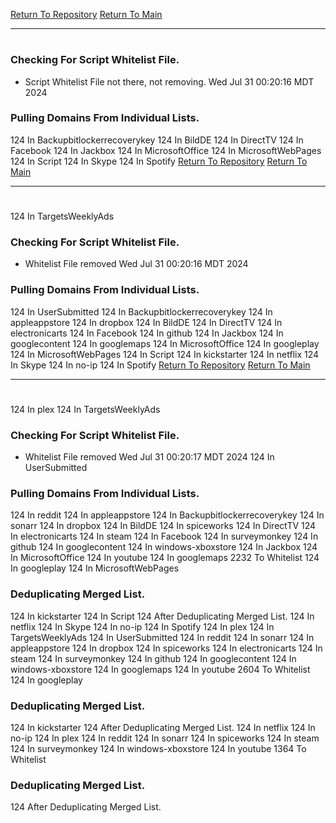 [Return To Repository](https://github.com/DigitalWarrior/piholeparser/)
[Return To Main](https://github.com/DigitalWarrior/piholeparser/blob/master/RecentRunLogs/Mainlog.md)
____________________________________
# 
### Checking For Script Whitelist File.
* Script Whitelist File not there, not removing. Wed Jul 31 00:20:16 MDT 2024
### Pulling Domains From Individual Lists.
124 In Backupbitlockerrecoverykey
124 In BildDE
124 In DirectTV
124 In Facebook
124 In Jackbox
124 In MicrosoftOffice
124 In MicrosoftWebPages
124 In Script
124 In Skype
124 In Spotify
[Return To Repository](https://github.com/DigitalWarrior/piholeparser/)
[Return To Main](https://github.com/DigitalWarrior/piholeparser/blob/master/RecentRunLogs/Mainlog.md)
____________________________________
# 
124 In TargetsWeeklyAds
### Checking For Script Whitelist File.
* Whitelist File removed Wed Jul 31 00:20:16 MDT 2024
### Pulling Domains From Individual Lists.
124 In UserSubmitted
124 In Backupbitlockerrecoverykey
124 In appleappstore
124 In dropbox
124 In BildDE
124 In DirectTV
124 In electronicarts
124 In Facebook
124 In github
124 In Jackbox
124 In googlecontent
124 In googlemaps
124 In MicrosoftOffice
124 In googleplay
124 In MicrosoftWebPages
124 In Script
124 In kickstarter
124 In netflix
124 In Skype
124 In no-ip
124 In Spotify
[Return To Repository](https://github.com/DigitalWarrior/piholeparser/)
[Return To Main](https://github.com/DigitalWarrior/piholeparser/blob/master/RecentRunLogs/Mainlog.md)
____________________________________
# 
124 In plex
124 In TargetsWeeklyAds
### Checking For Script Whitelist File.
* Whitelist File removed Wed Jul 31 00:20:17 MDT 2024
124 In UserSubmitted
### Pulling Domains From Individual Lists.
124 In reddit
124 In appleappstore
124 In Backupbitlockerrecoverykey
124 In sonarr
124 In dropbox
124 In BildDE
124 In spiceworks
124 In DirectTV
124 In electronicarts
124 In steam
124 In Facebook
124 In surveymonkey
124 In github
124 In googlecontent
124 In windows-xboxstore
124 In Jackbox
124 In MicrosoftOffice
124 In youtube
124 In googlemaps
2232 To Whitelist
124 In googleplay
124 In MicrosoftWebPages
### Deduplicating Merged List.
124 In kickstarter
124 In Script
124 After Deduplicating Merged List.
124 In netflix
124 In Skype
124 In no-ip
124 In Spotify
124 In plex
124 In TargetsWeeklyAds
124 In UserSubmitted
124 In reddit
124 In sonarr
124 In appleappstore
124 In dropbox
124 In spiceworks
124 In electronicarts
124 In steam
124 In surveymonkey
124 In github
124 In googlecontent
124 In windows-xboxstore
124 In googlemaps
124 In youtube
2604 To Whitelist
124 In googleplay
### Deduplicating Merged List.
124 In kickstarter
124 After Deduplicating Merged List.
124 In netflix
124 In no-ip
124 In plex
124 In reddit
124 In sonarr
124 In spiceworks
124 In steam
124 In surveymonkey
124 In windows-xboxstore
124 In youtube
1364 To Whitelist
### Deduplicating Merged List.
124 After Deduplicating Merged List.
